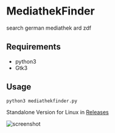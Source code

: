 # MediathekFinder
search german mediathek ard zdf

## Requirements
- python3
- Gtk3

## Usage
```python3 mediathekfinder.py```

Standalone Version for Linux in [Releases](https://github.com/Axel-Erfurt/MediathekFinder/releases/tag/1.0)

![screenshot](https://github.com/Axel-Erfurt/MediathekFinder/blob/main/screenshot.png?raw=true)
